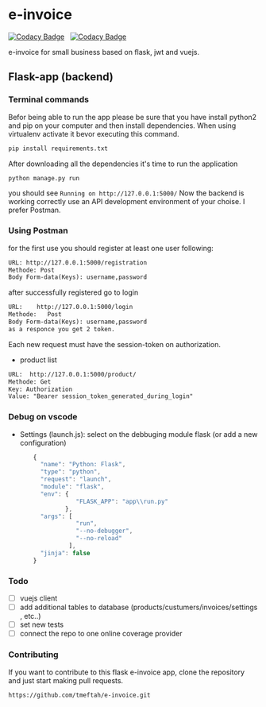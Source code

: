 # e-invoice

[![Codacy Badge](https://api.codacy.com/project/badge/Grade/709aac6159724d5195e2120d67b6279d)](https://app.codacy.com/app/tmeftah/e-invoice?utm_source=github.com&utm_medium=referral&utm_content=tmeftah/e-invoice&utm_campaign=Badge_Grade_Settings)   [![Codacy Badge](https://api.codacy.com/project/badge/Coverage/0cc998c220f948068232af96efd3741b)](https://www.codacy.com/app/tmeftah/e-invoice?utm_source=github.com&utm_medium=referral&utm_content=tmeftah/e-invoice&utm_campaign=Badge_Coverage)

e-invoice for small business based on flask, jwt and vuejs.

## Flask-app (backend)

### Terminal commands

Befor being able to run the app please be sure that you have install python2 and pip on your computer and then install dependencies.
When using virtualenv activate it bevor executing this command.

```python
pip install requirements.txt

```

After downloading all the dependencies it's time to run the application

```python
python manage.py run
```

you should see `Running on http://127.0.0.1:5000/`
Now the backend is working correctly use an API development environment of your choise. I prefer Postman.

### Using Postman

for the first use you should register at least one user following:

```txt
URL: http://127.0.0.1:5000/registration
Methode: Post
Body Form-data(Keys): username,password
```

after successfully registered go to login

```txt
URL:    http://127.0.0.1:5000/login
Methode:   Post
Body Form-data(Keys): username,password
as a responce you get 2 token.
```

Each new request must have the session-token on authorization.

-   product list  

```txt
URL:  http://127.0.0.1:5000/product/
Methode: Get
Key: Authorization
Value: "Bearer session_token_generated_during_login"
```

### Debug on vscode

-   Settings (launch.js): select on the debbuging module flask (or add a new configuration)

```javascript
       {
         "name": "Python: Flask",
         "type": "python",
         "request": "launch",
         "module": "flask",
         "env": {
                   "FLASK_APP": "app\\run.py"
                },
         "args": [
                   "run",
                   "--no-debugger",
                   "--no-reload"
                 ],
         "jinja": false
       }
```

### Todo

-   [ ] vuejs client
-   [ ] add additional tables to database (products/custumers/invoices/settings , etc..)
-   [ ] set new tests
-   [ ] connect the repo to one online coverage provider

### Contributing

If you want to contribute to this flask e-invoice app, clone the repository and just start making pull requests.

```txt
https://github.com/tmeftah/e-invoice.git
```
